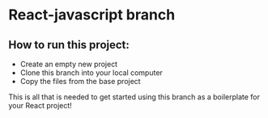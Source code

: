 # React-javascript branch

## How to run this project:

- Create an empty new project
- Clone this branch into your local computer
- Copy the files from the base project

This is all that is needed to get started using this branch as a boilerplate for your React project!
